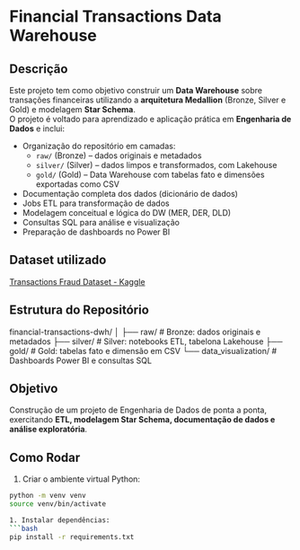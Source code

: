 # Financial Transactions Data Warehouse

## Descrição
Este projeto tem como objetivo construir um **Data Warehouse** sobre transações financeiras utilizando a **arquitetura Medallion** (Bronze, Silver e Gold) e modelagem **Star Schema**.  
O projeto é voltado para aprendizado e aplicação prática em **Engenharia de Dados** e inclui:

- Organização do repositório em camadas:  
  - `raw/` (Bronze) – dados originais e metadados  
  - `silver/` (Silver) – dados limpos e transformados, com Lakehouse  
  - `gold/` (Gold) – Data Warehouse com tabelas fato e dimensões exportadas como CSV  
- Documentação completa dos dados (dicionário de dados)  
- Jobs ETL para transformação de dados  
- Modelagem conceitual e lógica do DW (MER, DER, DLD)  
- Consultas SQL para análise e visualização  
- Preparação de dashboards no Power BI  

## Dataset utilizado
[Transactions Fraud Dataset - Kaggle](https://www.kaggle.com/datasets/computingvictor/transactions-fraud-datasets)  

## Estrutura do Repositório
financial-transactions-dwh/
│
├── raw/ # Bronze: dados originais e metadados
├── silver/ # Silver: notebooks ETL, tabelona Lakehouse
├── gold/ # Gold: tabelas fato e dimensão em CSV
└── data_visualization/ # Dashboards Power BI e consultas SQL



## Objetivo 
Construção de um projeto de Engenharia de Dados de ponta a ponta, exercitando **ETL, modelagem Star Schema, documentação de dados e análise exploratória**.

## Como Rodar
1. Criar o ambiente virtual Python:
```bash
python -m venv venv
source venv/bin/activate

1. Instalar dependências:
```bash
pip install -r requirements.txt

